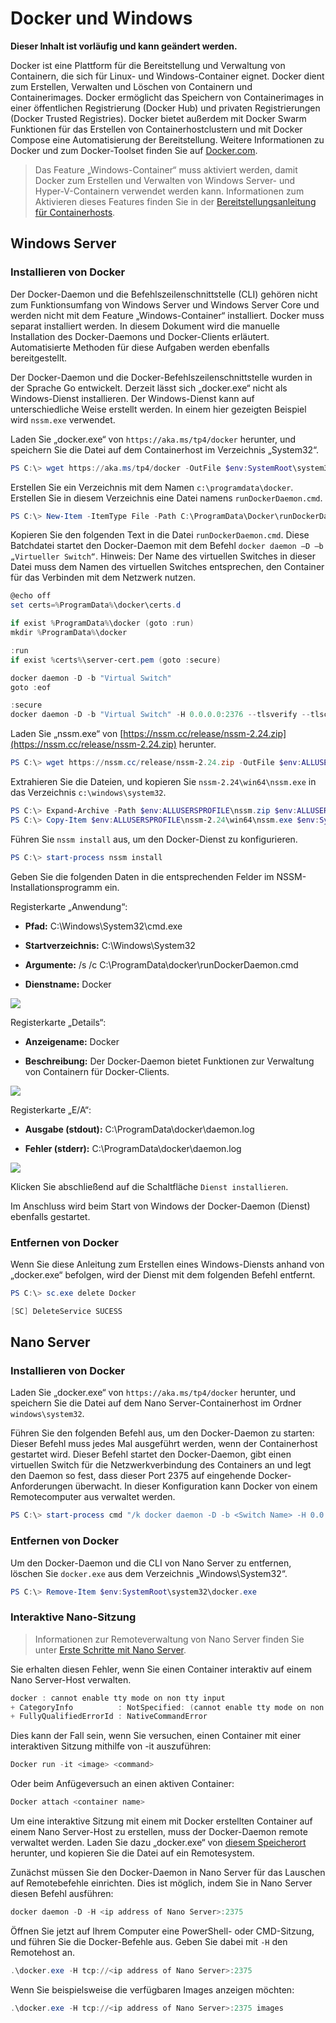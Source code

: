 # Docker und Windows

**Dieser Inhalt ist vorläufig und kann geändert werden.**

Docker ist eine Plattform für die Bereitstellung und Verwaltung von Containern, die sich für Linux- und Windows-Container eignet. Docker dient zum Erstellen, Verwalten und Löschen von Containern und Containerimages. Docker ermöglicht das Speichern von Containerimages in einer öffentlichen Registrierung (Docker Hub) und privaten Registrierungen (Docker Trusted Registries). Docker bietet außerdem mit Docker Swarm Funktionen für das Erstellen von Containerhostclustern und mit Docker Compose eine Automatisierung der Bereitstellung. Weitere Informationen zu Docker und zum Docker-Toolset finden Sie auf [Docker.com](https://www.docker.com/).

> Das Feature „Windows-Container“ muss aktiviert werden, damit Docker zum Erstellen und Verwalten von Windows Server- und Hyper-V-Containern verwendet werden kann. Informationen zum Aktivieren dieses Features finden Sie in der [Bereitstellungsanleitung für Containerhosts](./docker_windows.md).

## Windows Server

### Installieren von Docker

Der Docker-Daemon und die Befehlszeilenschnittstelle (CLI) gehören nicht zum Funktionsumfang von Windows Server und Windows Server Core und werden nicht mit dem Feature „Windows-Container“ installiert. Docker muss separat installiert werden. In diesem Dokument wird die manuelle Installation des Docker-Daemons und Docker-Clients erläutert. Automatisierte Methoden für diese Aufgaben werden ebenfalls bereitgestellt.

Der Docker-Daemon und die Docker-Befehlszeilenschnittstelle wurden in der Sprache Go entwickelt. Derzeit lässt sich „docker.exe“ nicht als Windows-Dienst installieren. Der Windows-Dienst kann auf unterschiedliche Weise erstellt werden. In einem hier gezeigten Beispiel wird `nssm.exe` verwendet.

Laden Sie „docker.exe“ von `https://aka.ms/tp4/docker` herunter, und speichern Sie die Datei auf dem Containerhost im Verzeichnis „System32“.

```powershell
PS C:\> wget https://aka.ms/tp4/docker -OutFile $env:SystemRoot\system32\docker.exe
```

Erstellen Sie ein Verzeichnis mit dem Namen `c:\programdata\docker`. Erstellen Sie in diesem Verzeichnis eine Datei namens `runDockerDaemon.cmd`.

```powershell
PS C:\> New-Item -ItemType File -Path C:\ProgramData\Docker\runDockerDaemon.cmd -Force
```

Kopieren Sie den folgenden Text in die Datei `runDockerDaemon.cmd`. Diese Batchdatei startet den Docker-Daemon mit dem Befehl `docker daemon –D –b „Virtueller Switch“`. Hinweis: Der Name des virtuellen Switches in dieser Datei muss dem Namen des virtuellen Switches entsprechen, den Container für das Verbinden mit dem Netzwerk nutzen.

```powershell
@echo off
set certs=%ProgramData%\docker\certs.d

if exist %ProgramData%\docker (goto :run)
mkdir %ProgramData%\docker

:run
if exist %certs%\server-cert.pem (goto :secure)

docker daemon -D -b "Virtual Switch"
goto :eof

:secure
docker daemon -D -b "Virtual Switch" -H 0.0.0.0:2376 --tlsverify --tlscacert=%certs%\ca.pem --tlscert=%certs%\server-cert.pem --tlskey=%certs%\server-key.pem
```
Laden Sie „nssm.exe“ von [https://nssm.cc/release/nssm-2.24.zip](https://nssm.cc/release/nssm-2.24.zip) herunter.

```powershell
PS C:\> wget https://nssm.cc/release/nssm-2.24.zip -OutFile $env:ALLUSERSPROFILE\nssm.zip
```

Extrahieren Sie die Dateien, und kopieren Sie `nssm-2.24\win64\nssm.exe` in das Verzeichnis `c:\windows\system32`.

```powershell
PS C:\> Expand-Archive -Path $env:ALLUSERSPROFILE\nssm.zip $env:ALLUSERSPROFILE
PS C:\> Copy-Item $env:ALLUSERSPROFILE\nssm-2.24\win64\nssm.exe $env:SystemRoot\system32
```
Führen Sie `nssm install` aus, um den Docker-Dienst zu konfigurieren.

```powershell
PS C:\> start-process nssm install
```

Geben Sie die folgenden Daten in die entsprechenden Felder im NSSM-Installationsprogramm ein.

Registerkarte „Anwendung“:

- **Pfad:** C:\Windows\System32\cmd.exe

- **Startverzeichnis:** C:\Windows\System32

- **Argumente:** /s /c C:\ProgramData\docker\runDockerDaemon.cmd

- **Dienstname:** Docker

![](media/nssm1.png)

Registerkarte „Details“:

- **Anzeigename:** Docker

- **Beschreibung:** Der Docker-Daemon bietet Funktionen zur Verwaltung von Containern für Docker-Clients.


![](media/nssm2.png)

Registerkarte „E/A“:

- **Ausgabe (stdout):** C:\ProgramData\docker\daemon.log

- **Fehler (stderr):** C:\ProgramData\docker\daemon.log


![](media/nssm3.png)

Klicken Sie abschließend auf die Schaltfläche `Dienst installieren`.

Im Anschluss wird beim Start von Windows der Docker-Daemon (Dienst) ebenfalls gestartet.

### Entfernen von Docker

Wenn Sie diese Anleitung zum Erstellen eines Windows-Diensts anhand von „docker.exe“ befolgen, wird der Dienst mit dem folgenden Befehl entfernt.

```powershell
PS C:\> sc.exe delete Docker

[SC] DeleteService SUCESS
```

## Nano Server

### Installieren von Docker

Laden Sie „docker.exe“ von `https://aka.ms/tp4/docker` herunter, und speichern Sie die Datei auf dem Nano Server-Containerhost im Ordner `windows\system32`.

Führen Sie den folgenden Befehl aus, um den Docker-Daemon zu starten: Dieser Befehl muss jedes Mal ausgeführt werden, wenn der Containerhost gestartet wird. Dieser Befehl startet den Docker-Daemon, gibt einen virtuellen Switch für die Netzwerkverbindung des Containers an und legt den Daemon so fest, dass dieser Port 2375 auf eingehende Docker-Anforderungen überwacht. In dieser Konfiguration kann Docker von einem Remotecomputer aus verwaltet werden.

```powershell
PS C:\> start-process cmd "/k docker daemon -D -b <Switch Name> -H 0.0.0.0:2375”
```

### Entfernen von Docker

Um den Docker-Daemon und die CLI von Nano Server zu entfernen, löschen Sie `docker.exe` aus dem Verzeichnis „Windows\System32“.

```powershell
PS C:\> Remove-Item $env:SystemRoot\system32\docker.exe
```

### Interaktive Nano-Sitzung

> Informationen zur Remoteverwaltung von Nano Server finden Sie unter [Erste Schritte mit Nano Server](https://technet.microsoft.com/en-us/library/mt126167.aspx#bkmk_ManageRemote).

Sie erhalten diesen Fehler, wenn Sie einen Container interaktiv auf einem Nano Server-Host verwalten.

```powershell
docker : cannot enable tty mode on non tty input
+ CategoryInfo          : NotSpecified: (cannot enable tty mode on non tty input:String) [], RemoteException
+ FullyQualifiedErrorId : NativeCommandError 
```

Dies kann der Fall sein, wenn Sie versuchen, einen Container mit einer interaktiven Sitzung mithilfe von -it auszuführen:

```powershell
Docker run -it <image> <command>
```
Oder beim Anfügeversuch an einen aktiven Container:

```powershell
Docker attach <container name>
```

Um eine interaktive Sitzung mit einem mit Docker erstellten Container auf einem Nano Server-Host zu erstellen, muss der Docker-Daemon remote verwaltet werden. Laden Sie dazu „docker.exe“ von [diesem Speicherort](https://aka.ms/ContainerTools) herunter, und kopieren Sie die Datei auf ein Remotesystem.

Zunächst müssen Sie den Docker-Daemon in Nano Server für das Lauschen auf Remotebefehle einrichten. Dies ist möglich, indem Sie in Nano Server diesen Befehl ausführen:

```powershell
docker daemon -D -H <ip address of Nano Server>:2375
```

Öffnen Sie jetzt auf Ihrem Computer eine PowerShell- oder CMD-Sitzung, und führen Sie die Docker-Befehle aus. Geben Sie dabei mit `-H` den Remotehost an.

```powershell
.\docker.exe -H tcp://<ip address of Nano Server>:2375
```

Wenn Sie beispielsweise die verfügbaren Images anzeigen möchten:

```powershell
.\docker.exe -H tcp://<ip address of Nano Server>:2375 images
```




<!--HONumber=Jan16_HO3-->

